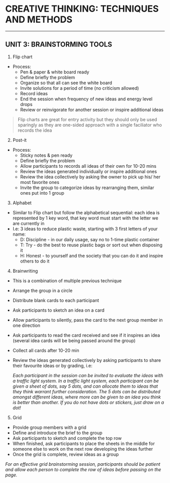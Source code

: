 # CREATIVE THINKING: TECHNIQUES AND METHODS
-----------------------------------------------------------------------------------------

## UNIT 3: BRAINSTORMING TOOLS

1. Flip chart
  - Process:
    * Pen & paper & white board ready
    * Define briefly the problem
    * Organize so that all can see the white board
    * Invite solutions for a period of time (no criticism allowed)
    * Record ideas
    * End the session when frequency of new ideas and energy level drops
    * Review or reinvigorate for another session or inspire additional ideas
    
  > Flip charts are great for entry activity but they should only be used sparingly as they are one-sided approach with a single faciliator who records the idea
  
2. Post-it
  - Process:
    * Sticky notes & pen ready
    * Define briefly the problem
    * Allow participants to records all ideas of their own for 10-20 mins
    * Review the ideas generated individually or inspire additional ones
    * Review the idea collectively by asking the owner to pick up his/ her most favorite ones
    * Invite the group to categorize ideas by rearranging them, similar ones put into 1 group
    
3. Alphabet
  - Similar to Flip chart but follow the alphabetical sequential: each idea is represented by 1 key word, that key word must start with the letter we are currently in
  - I.e: 3 ideas to reduce plastic waste, starting with 3 first letters of your name:
    * D: Discipline - in our daily usage, say no to 1-time plastic container
    * T: Try - do the best to reuse plastic bags or sort out when disposing it
    * H: Honest - to yourself and the society that you can do it and inspire others to do it
    
4. Brainwriting
  - This is a combination of multiple previous technique
  - Arrange the group in a circle
  - Distribute blank cards to each participant
  - Ask participants to sketch an idea on a card
  - Allow participants to silently, pass the card to the next group member in one direction
  - Ask participants to read the card received and see if it inspires an idea (several idea cards will be being passed around the group)
  - Collect all cards after 10-20 min
  - Review the ideas generated collectively by asking participants to share their favourite ideas or by grading, i.e:
  
    _Each participant in the session can be invited to evaluate the ideas with a traffic light system. In a traffic light system, each participant can be given a sheet of dots, say 5 dots, and can allocate them to ideas that they think warrant further consideration. The 5 dots can be distributed amongst different ideas, where more can be given to an idea you think is better than another. If you do not have dots or stickers, just draw on a dot!_ 
  
5. Grid
  - Provide group members with a grid 
  - Define and introduce the brief to the group
  - Ask participants to sketch and complete the top row
  - When finished, ask participants to place the sheets in the middle for someone else to work on the next row developing the ideas further
  - Once the grid is complete, review ideas as a group
  
  _For an effective grid brainstorming session, participants should be patient and allow each person to complete the row of ideas before passing on the page._
      
